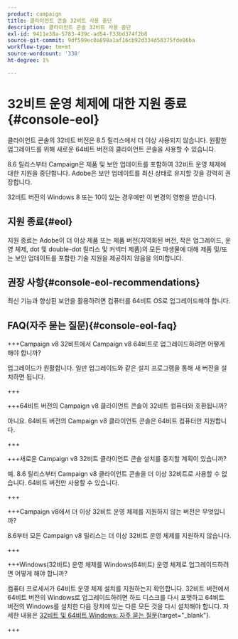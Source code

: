```yaml
---
product: campaign
title: 클라이언트 콘솔 32비트 사용 중단
description: 클라이언트 콘솔 32비트 사용 중단
exl-id: 9411e38a-5783-439c-ad54-f33bd374f2b8
source-git-commit: 9df599ec0a898a1af16cb92d334d50375fde86ba
workflow-type: tm+mt
source-wordcount: '338'
ht-degree: 1%

---
```


# 32비트 운영 체제에 대한 지원 종료 {#console-eol}

클라이언트 콘솔의 32비트 버전은 8.5 릴리스에서 더 이상 사용되지 않습니다. 원활한 업그레이드를 위해 새로운 64비트 버전의 클라이언트 콘솔을 사용할 수 있습니다.

8.6 릴리스부터 Campaign은 제품 및 보안 업데이트를 포함하여 32비트 운영 체제에 대한 지원을 중단합니다. Adobe은 보안 업데이트를 최신 상태로 유지할 것을 강력히 권장합니다.

32비트 버전의 Windows 8 또는 10이 있는 경우에만 이 변경의 영향을 받습니다.

## 지원 종료{#eol}

지원 종료는 Adobe이 더 이상 제품 또는 제품 버전(지역화된 버전, 작은 업그레이드, 운영 체제, dot 및 double-dot 릴리스 및 커넥터 제품)의 모든 파생물에 대해 제품 및/또는 보안 업데이트를 포함한 기술 지원을 제공하지 않음을 의미합니다.

## 권장 사항{#console-eol-recommendations}

최신 기능과 향상된 보안을 활용하려면 컴퓨터를 64비트 OS로 업그레이드해야 합니다.

## FAQ(자주 묻는 질문){#console-eol-faq}

+++Campaign v8 32비트에서 Campaign v8 64비트로 업그레이드하려면 어떻게 해야 합니까?

업그레이드가 원활합니다. 일반 업그레이드와 같은 설치 프로그램을 통해 새 버전을 설치하면 됩니다.

+++

+++64비트 버전의 Campaign v8 클라이언트 콘솔이 32비트 컴퓨터와 호환됩니까?

아니요. 64비트 버전의 Campaign v8 클라이언트 콘솔은 64비트 컴퓨터만 지원합니다.

+++

+++새로운 Campaign v8 32비트 클라이언트 콘솔 설치를 중지할 계획이 있습니까?

예. 8.6 릴리스부터 Campaign v8 클라이언트 콘솔을 더 이상 32비트로 사용할 수 없습니다. 64비트 버전만 사용할 수 있습니다.

+++

+++Campaign v8에서 더 이상 32비트 운영 체제를 지원하지 않는 버전은 무엇입니까?

8.6부터 모든 Campaign v8 릴리스는 더 이상 32비트 운영 체제를 지원하지 않습니다.

+++

+++Windows(32비트) 운영 체제를 Windows(64비트) 운영 체제로 업그레이드하려면 어떻게 해야 합니까?

컴퓨터 프로세서가 64비트 운영 체제 설치를 지원하는지 확인합니다. 32비트 버전에서 64비트 버전의 Windows로 업그레이드하려면 하드 디스크를 다시 포맷하고 64비트 버전의 Windows를 설치한 다음 장치에 있는 다른 모든 것을 다시 설치해야 합니다. 자세한 내용은 [32비트 및 64비트 Windows: 자주 묻는 질문](https://support.microsoft.com/en-us/windows/32-bit-and-64-bit-windows-frequently-asked-questions-c6ca9541-8dce-4d48-0415-94a3faa2e13d){target="_blank"}.

+++

<!--
+++ How do I check if I am on a 32-bit computer or 64-bit?

**WINDOWS 10 AND WINDOWS 8.1**

1. Click the **Start** button, then select **Settings** > **System** > **About**.
1. Under **Device specifications**, see **System type**.

**WINDOWS 7**
1. Select the **Start** button, right-click **Computer** and select **Properties**.
1. Under **System**, see the system type.

For more information, see [32-bit and 64-bit Windows: Frequently asked questions](https://support.microsoft.com/en-us/windows/32-bit-and-64-bit-windows-frequently-asked-questions-c6ca9541-8dce-4d48-0415-94a3faa2e13d){target="_blank"}.

+++
-->
